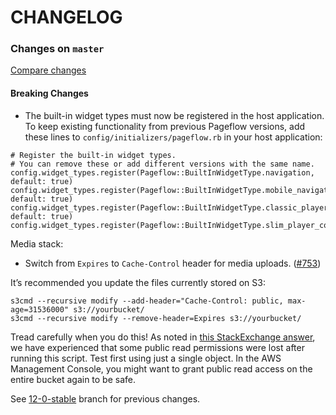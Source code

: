 # CHANGELOG

### Changes on `master`

[Compare changes](https://github.com/codevise/pageflow/compare/12-0-stable...master)

#### Breaking Changes

- The built-in widget types must now be registered in the host application. To keep existing functionality from previous Pageflow versions, add these lines to `config/initializers/pageflow.rb` in your host application:

```
# Register the built-in widget types.
# You can remove these or add different versions with the same name.
config.widget_types.register(Pageflow::BuiltInWidgetType.navigation, default: true)
config.widget_types.register(Pageflow::BuiltInWidgetType.mobile_navigation, default: true)
config.widget_types.register(Pageflow::BuiltInWidgetType.classic_player_controls, default: true)
config.widget_types.register(Pageflow::BuiltInWidgetType.slim_player_controls)
```

Media stack:

- Switch from `Expires` to `Cache-Control` header for media uploads.
  ([#753](https://github.com/codevise/pageflow/pull/753))

It’s recommended you update the files currently stored on S3:

```
s3cmd --recursive modify --add-header="Cache-Control: public, max-age=31536000" s3://yourbucket/
s3cmd --recursive modify --remove-header=Expires s3://yourbucket/
```

Tread carefully when you do this! As noted in [this StackExchange answer](http://stackoverflow.com/questions/22501465/how-to-add-cache-control-in-aws-s3), we have experienced that some public read permissions were lost after running this script. Test first using just a single object. In the AWS Management Console, you might want to grant public read access on the entire bucket again to be safe.

See
[12-0-stable](https://github.com/codevise/pageflow/blob/12-0-stable/CHANGELOG.md)
branch for previous changes.
